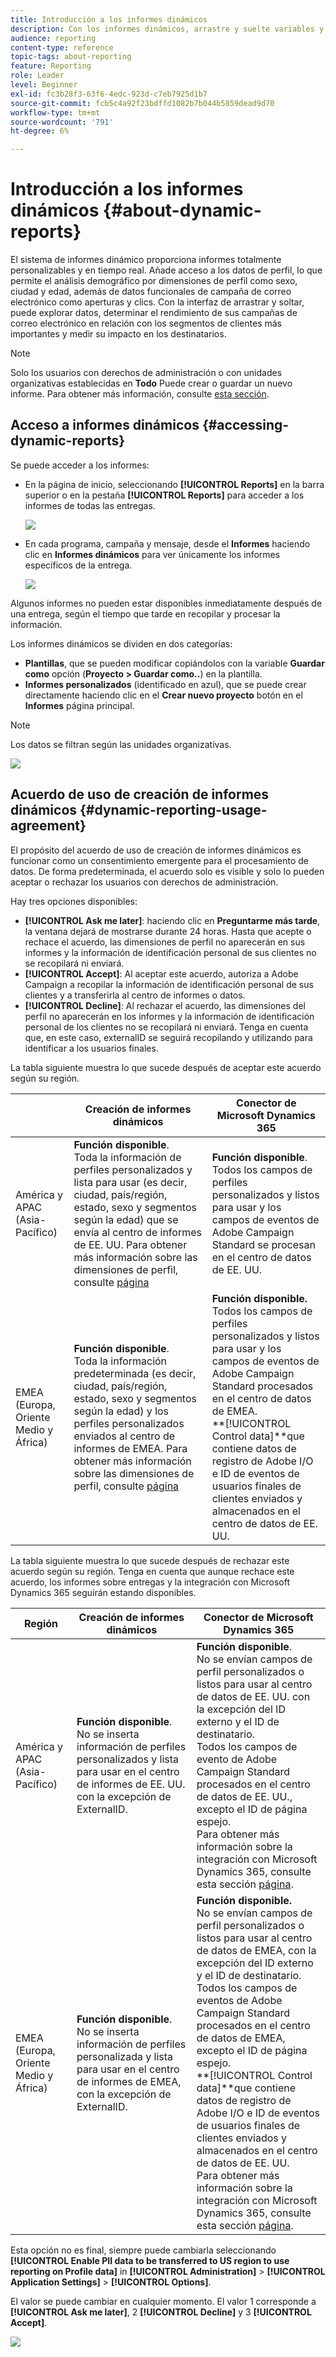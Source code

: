 ```yaml
---
title: Introducción a los informes dinámicos
description: Con los informes dinámicos, arrastre y suelte variables y dimensiones en su entorno de forma libre y analice el éxito de sus campañas.
audience: reporting
content-type: reference
topic-tags: about-reporting
feature: Reporting
role: Leader
level: Beginner
exl-id: fc3b28f3-63f6-4edc-923d-c7eb7925d1b7
source-git-commit: fcb5c4a92f23bdffd1082b7b044b5859dead9d70
workflow-type: tm+mt
source-wordcount: '791'
ht-degree: 6%

---
```


# Introducción a los informes dinámicos {#about-dynamic-reports}

El sistema de informes dinámico proporciona informes totalmente personalizables y en tiempo real. Añade acceso a los datos de perfil, lo que permite el análisis demográfico por dimensiones de perfil como sexo, ciudad y edad, además de datos funcionales de campaña de correo electrónico como aperturas y clics. Con la interfaz de arrastrar y soltar, puede explorar datos, determinar el rendimiento de sus campañas de correo electrónico en relación con los segmentos de clientes más importantes y medir su impacto en los destinatarios.

>[!NOTE]
>
>Solo los usuarios con derechos de administración o con unidades organizativas establecidas en **Todo** Puede crear o guardar un nuevo informe. Para obtener más información, consulte [esta sección](../../administration/using/users-management.md).

## Acceso a informes dinámicos {#accessing-dynamic-reports}

Se puede acceder a los informes:

* En la página de inicio, seleccionando **[!UICONTROL Reports]** en la barra superior o en la pestaña **[!UICONTROL Reports]** para acceder a los informes de todas las entregas.

   ![](assets/campaign_reports_access.png)

* En cada programa, campaña y mensaje, desde el **Informes** haciendo clic en **Informes dinámicos** para ver únicamente los informes específicos de la entrega.

   ![](assets/campaign_reports_description.png)

Algunos informes no pueden estar disponibles inmediatamente después de una entrega, según el tiempo que tarde en recopilar y procesar la información.

Los informes dinámicos se dividen en dos categorías:

* **Plantillas**, que se pueden modificar copiándolos con la variable **Guardar como** opción (**Proyecto > Guardar como..**) en la plantilla.
* **Informes personalizados** (identificado en azul), que se puede crear directamente haciendo clic en el **Crear nuevo proyecto** botón en el **Informes** página principal.

>[!NOTE]
>
>Los datos se filtran según las unidades organizativas.

![](assets/dynamic_report_overview.png)

## Acuerdo de uso de creación de informes dinámicos {#dynamic-reporting-usage-agreement}

El propósito del acuerdo de uso de creación de informes dinámicos es funcionar como un consentimiento emergente para el procesamiento de datos. De forma predeterminada, el acuerdo solo es visible y solo lo pueden aceptar o rechazar los usuarios con derechos de administración.

Hay tres opciones disponibles:

* **[!UICONTROL Ask me later]**: haciendo clic en **Preguntarme más tarde**, la ventana dejará de mostrarse durante 24 horas. Hasta que acepte o rechace el acuerdo, las dimensiones de perfil no aparecerán en sus informes y la información de identificación personal de sus clientes no se recopilará ni enviará.
* **[!UICONTROL Accept]**: Al aceptar este acuerdo, autoriza a Adobe Campaign a recopilar la información de identificación personal de sus clientes y a transferirla al centro de informes o datos.
* **[!UICONTROL Decline]**: Al rechazar el acuerdo, las dimensiones del perfil no aparecerán en los informes y la información de identificación personal de los clientes no se recopilará ni enviará. Tenga en cuenta que, en este caso, externalID se seguirá recopilando y utilizando para identificar a los usuarios finales.

La tabla siguiente muestra lo que sucede después de aceptar este acuerdo según su región.

|  | Creación de informes dinámicos | Conector de Microsoft Dynamics 365 |
|---|---|---|
| América y APAC (Asia-Pacífico) | **Función disponible**. <br>Toda la información de perfiles personalizados y lista para usar (es decir, ciudad, país/región, estado, sexo y segmentos según la edad) que se envía al centro de informes de EE. UU. Para obtener más información sobre las dimensiones de perfil, consulte [página](../../reporting/using/list-of-components-.md) | **Función disponible**. <br>Todos los campos de perfiles personalizados y listos para usar y los campos de eventos de Adobe Campaign Standard se procesan en el centro de datos de EE. UU. |
| EMEA (Europa, Oriente Medio y África) | **Función disponible**. <br>Toda la información predeterminada (es decir, ciudad, país/región, estado, sexo y segmentos según la edad) y los perfiles personalizados enviados al centro de informes de EMEA. Para obtener más información sobre las dimensiones de perfil, consulte [página](../../reporting/using/list-of-components-.md) | **Función disponible.** <br>Todos los campos de perfiles personalizados y listos para usar y los campos de eventos de Adobe Campaign Standard procesados en el centro de datos de EMEA. <br>**[!UICONTROL Control data]**que contiene datos de registro de Adobe I/O e ID de eventos de usuarios finales de clientes enviados y almacenados en el centro de datos de EE. UU. |

La tabla siguiente muestra lo que sucede después de rechazar este acuerdo según su región. Tenga en cuenta que aunque rechace este acuerdo, los informes sobre entregas y la integración con Microsoft Dynamics 365 seguirán estando disponibles.

| Región | Creación de informes dinámicos | Conector de Microsoft Dynamics 365 |
|---|---|---|
| América y APAC (Asia-Pacífico) | **Función disponible**. <br> No se inserta información de perfiles personalizados y lista para usar en el centro de informes de EE. UU. con la excepción de ExternalID. | **Función disponible**. <br>No se envían campos de perfil personalizados o listos para usar al centro de datos de EE. UU. con la excepción del ID externo y el ID de destinatario. <br>Todos los campos de evento de Adobe Campaign Standard procesados en el centro de datos de EE. UU., excepto el ID de página espejo. <br>Para obtener más información sobre la integración con Microsoft Dynamics 365, consulte esta sección [página](../../integrating/using/d365-acs-get-started.md). |
| EMEA (Europa, Oriente Medio y África) | **Función disponible**. <br>No se inserta información de perfiles personalizada y lista para usar en el centro de informes de EMEA, con la excepción de ExternalID. | **Función disponible.** <br>No se envían campos de perfil personalizados o listos para usar al centro de datos de EMEA, con la excepción del ID externo y el ID de destinatario. <br>Todos los campos de eventos de Adobe Campaign Standard procesados en el centro de datos de EMEA, excepto el ID de página espejo.  <br>**[!UICONTROL Control data]**que contiene datos de registro de Adobe I/O e ID de eventos de usuarios finales de clientes enviados y almacenados en el centro de datos de EE. UU.<br>Para obtener más información sobre la integración con Microsoft Dynamics 365, consulte esta sección [página](../../integrating/using/d365-acs-get-started.md). |

Esta opción no es final, siempre puede cambiarla seleccionando **[!UICONTROL Enable PII data to be transferred to US region to use reporting on Profile data]** in **[!UICONTROL Administration]** > **[!UICONTROL Application Settings]** > **[!UICONTROL Options]**.

El valor se puede cambiar en cualquier momento. El valor 1 corresponde a **[!UICONTROL Ask me later]**, 2 **[!UICONTROL Decline]** y 3 **[!UICONTROL Accept]**.

![](assets/pii_window_2.png)
